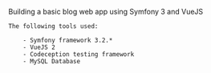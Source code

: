 Building a basic blog web app using Symfony 3 and VueJS 

    The following tools used:
        
        - Symfony framework 3.2.*
        - VueJS 2
        - Codeception testing framework
        - MySQL Database 
        
    